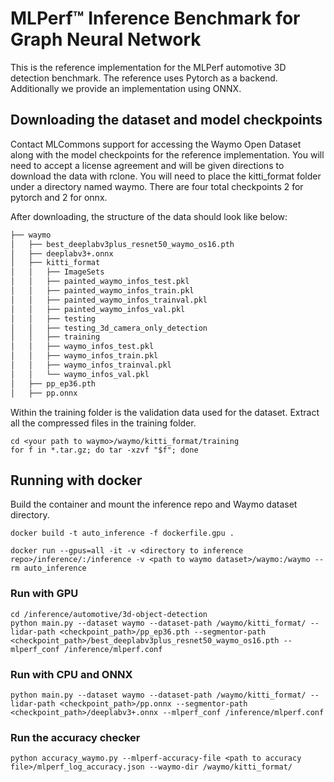 # MLPerf™ Inference Benchmark for Graph Neural Network

This is the reference implementation for the MLPerf automotive 3D detection benchmark. The reference uses Pytorch as a backend. Additionally we provide an implementation using ONNX.

## Downloading the dataset and model checkpoints
Contact MLCommons support for accessing the Waymo Open Dataset along with the model checkpoints for the reference implementation. You will need to accept a license agreement and will be given directions to download the data with rclone. You will need to place the kitti_format folder under a directory named waymo. There are four total checkpoints 2 for pytorch and 2 for onnx.

After downloading, the structure of the data should look like below:

```bash
├── waymo
│   ├── best_deeplabv3plus_resnet50_waymo_os16.pth
│   ├── deeplabv3+.onnx
│   ├── kitti_format
│   │   ├── ImageSets
│   │   ├── painted_waymo_infos_test.pkl
│   │   ├── painted_waymo_infos_train.pkl
│   │   ├── painted_waymo_infos_trainval.pkl
│   │   ├── painted_waymo_infos_val.pkl
│   │   ├── testing
│   │   ├── testing_3d_camera_only_detection
│   │   ├── training
│   │   ├── waymo_infos_test.pkl
│   │   ├── waymo_infos_train.pkl
│   │   ├── waymo_infos_trainval.pkl
│   │   └── waymo_infos_val.pkl
│   ├── pp_ep36.pth
│   ├── pp.onnx
```
Within the training folder is the validation data used for the dataset. Extract all the compressed files in the training folder.

```
cd <your path to waymo>/waymo/kitti_format/training
for f in *.tar.gz; do tar -xzvf "$f"; done
```

## Running with docker
Build the container and mount the inference repo and Waymo dataset directory.
```
docker build -t auto_inference -f dockerfile.gpu .

docker run --gpus=all -it -v <directory to inference repo>/inference/:/inference -v <path to waymo dataset>/waymo:/waymo --rm auto_inference
```
### Run with GPU
```
cd /inference/automotive/3d-object-detection
python main.py --dataset waymo --dataset-path /waymo/kitti_format/ --lidar-path <checkpoint_path>/pp_ep36.pth --segmentor-path <checkpoint_path>/best_deeplabv3plus_resnet50_waymo_os16.pth --mlperf_conf /inference/mlperf.conf
```

### Run with CPU and ONNX
```
python main.py --dataset waymo --dataset-path /waymo/kitti_format/ --lidar-path <checkpoint_path>/pp.onnx --segmentor-path <checkpoint_path>/deeplabv3+.onnx --mlperf_conf /inference/mlperf.conf
```

### Run the accuracy checker
```
python accuracy_waymo.py --mlperf-accuracy-file <path to accuracy file>/mlperf_log_accuracy.json --waymo-dir /waymo/kitti_format/
```
